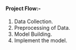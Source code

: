 #### Project Flow:-

1. Data Collection.
2. Preprocessing of Data.
3. Model Building.
4. Implement the model.